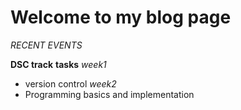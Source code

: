 # Welcome to my blog page
_RECENT EVENTS_ 

**DSC track** 
**tasks**
_week1_
- version control
_week2_
- Programming basics and implementation 
